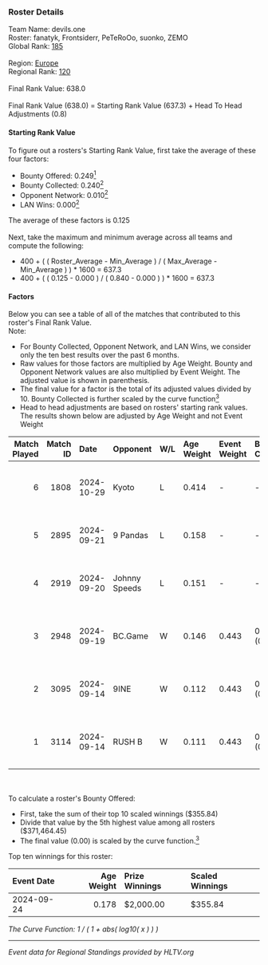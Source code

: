 ### Roster Details<br />
Team Name: devils.one<br />
Roster: fanatyk, Frontsiderr, PeTeRoOo, suonko, ZEMO<br />
Global Rank: [185](../../standings_global_2025_02_24.md)<br />
<br />
Region: [Europe]( ../../standings_europe_2025_02_24.md)<br />
Regional Rank: [120]( ../../standings_europe_2025_02_24.md)<br />
<br />
Final Rank Value:  638.0<br />
<br />
Final Rank Value (638.0) = Starting Rank Value (637.3) + Head To Head Adjustments (0.8)<br />

#### Starting Rank Value<br />
To figure out a rosters's Starting Rank Value, first take the average of these four factors:<br />
- Bounty Offered: 0.249[<sup>1</sup>](#table2)
- Bounty Collected: 0.240[<sup>2</sup>](#table1)
- Opponent Network: 0.010[<sup>2</sup>](#table1)
- LAN Wins: 0.000[<sup>2</sup>](#table1)

The average of these factors is 0.125<br />
<br />
Next, take the maximum and minimum average across all teams and compute the following:<br />
- 400 + ( ( Roster_Average - Min_Average ) / ( Max_Average - Min_Average ) ) * 1600 = 637.3
- 400 + ( ( 0.125 - 0.000 ) / ( 0.840 - 0.000 ) ) * 1600 = 637.3


#### Factors<br />
Below you can see a table of all of the matches that contributed to this roster's Final Rank Value.<br />
Note:<br />

- For Bounty Collected, Opponent Network, and LAN Wins, we consider only the ten best results over the past 6 months.
- Raw values for those factors are multiplied by Age Weight. Bounty and Opponent Network values are also multiplied by Event Weight. The adjusted value is shown in parenthesis.
- The final value for a factor is the total of its adjusted values divided by 10. Bounty Collected is further scaled by the curve function[<sup>3</sup>](#curveFunction)
- Head to head adjustments are based on rosters' starting rank values. The results shown below are adjusted by Age Weight and not Event Weight
<span id="table1"></span><br />


| Match Played | Match ID | Date       | Opponent      | W/L | Age Weight | Event Weight | Bounty Collected | Opponent Network | LAN Wins  | H2H Adj. | Roster                                            |
| -: | -: | :- | :- | :- | :- | :- | :- | :- | :- | -: | :- |
|            6 |     1808 | 2024-10-29 | Kyoto         | L   | 0.414      | -            | -                | -                | -         |    -6.49 | fanatyk, Frontsiderr, PeTeRoOo, suonko, ZEMO      |
|            5 |     2895 | 2024-09-21 | 9 Pandas      | L   | 0.158      | -            | -                | -                | -         |    -0.74 | fanatyk, Frontsiderr, karmazynsz, Pelle, ZEMO     |
|            4 |     2919 | 2024-09-20 | Johnny Speeds | L   | 0.151      | -            | -                | -                | -         |    -0.94 | fanatyk, Frontsiderr, karmazynsz, Pelle, PeTeRoOo |
|            3 |     2948 | 2024-09-19 | BC.Game       | W   | 0.146      | 0.443        | 0.075 (0.005)    | 0.863 (0.056)    | 0 (0.000) |     4.05 | fanatyk, Frontsiderr, Pelle, suonko, ZEMO         |
|            2 |     3095 | 2024-09-14 | 9INE          | W   | 0.112      | 0.443        | 0.013 (0.001)    | 0.315 (0.016)    | 0 (0.000) |     2.30 | fanatyk, Frontsiderr, Pelle, suonko, ZEMO         |
|            1 |     3114 | 2024-09-14 | RUSH B        | W   | 0.111      | 0.443        | 0.026 (0.001)    | 0.526 (0.026)    | 0 (0.000) |     2.60 | fanatyk, Frontsiderr, Pelle, PeTeRoOo, ZEMO       |

<br />
<span id="table2"></span><br />
To calculate a roster's Bounty Offered:<br />

- First, take the sum of their top 10 scaled winnings ($355.84)
- Divide that value by the 5th highest value among all rosters ($371,464.45)
- The final value (0.00) is scaled by the curve function.[<sup>3</sup>](#curveFunction)

Top ten winnings for this roster:<br />

| Event Date | Age Weight | Prize Winnings | Scaled Winnings |
| :- | -: | :- | :- |
| 2024-09-24 |      0.178 | $2,000.00      | $355.84         |


<span id="curveFunction"></span>_The Curve Function: 1 / ( 1 + abs( log10( x ) ) )_<br />

---
_Event data for Regional Standings provided by HLTV.org_<br />
